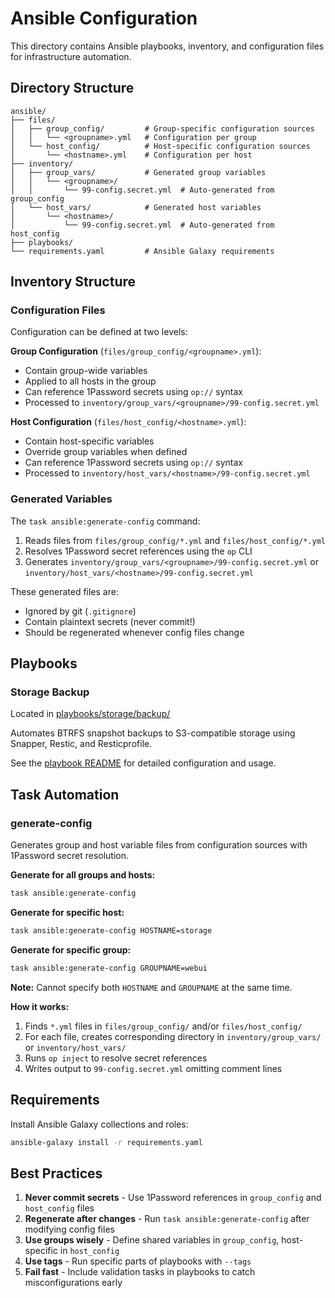 # Ansible Configuration

This directory contains Ansible playbooks, inventory, and configuration files for infrastructure automation.

## Directory Structure

```
ansible/
├── files/
│   ├── group_config/         # Group-specific configuration sources
│   │   └── <groupname>.yml   # Configuration per group
│   └── host_config/          # Host-specific configuration sources
│       └── <hostname>.yml    # Configuration per host
├── inventory/
│   ├── group_vars/           # Generated group variables
│   │   └── <groupname>/
│   │       └── 99-config.secret.yml  # Auto-generated from group_config
│   └── host_vars/            # Generated host variables
│       └── <hostname>/
│           └── 99-config.secret.yml  # Auto-generated from host_config
├── playbooks/
└── requirements.yaml         # Ansible Galaxy requirements
```

## Inventory Structure

### Configuration Files

Configuration can be defined at two levels:

**Group Configuration** (`files/group_config/<groupname>.yml`):
- Contain group-wide variables
- Applied to all hosts in the group
- Can reference 1Password secrets using `op://` syntax
- Processed to `inventory/group_vars/<groupname>/99-config.secret.yml`

**Host Configuration** (`files/host_config/<hostname>.yml`):
- Contain host-specific variables
- Override group variables when defined
- Can reference 1Password secrets using `op://` syntax
- Processed to `inventory/host_vars/<hostname>/99-config.secret.yml`

### Generated Variables

The `task ansible:generate-config` command:
1. Reads files from `files/group_config/*.yml` and `files/host_config/*.yml`
2. Resolves 1Password secret references using the `op` CLI
3. Generates `inventory/group_vars/<groupname>/99-config.secret.yml` or `inventory/host_vars/<hostname>/99-config.secret.yml`

These generated files are:
- Ignored by git (`.gitignore`)
- Contain plaintext secrets (never commit!)
- Should be regenerated whenever config files change

## Playbooks

### Storage Backup

Located in [playbooks/storage/backup/](playbooks/storage/backup/)

Automates BTRFS snapshot backups to S3-compatible storage using Snapper, Restic, and Resticprofile.

See the [playbook README](playbooks/storage/backup/README.md) for detailed configuration and usage.

## Task Automation

### generate-config

Generates group and host variable files from configuration sources with 1Password secret resolution.

**Generate for all groups and hosts:**
```bash
task ansible:generate-config
```

**Generate for specific host:**
```bash
task ansible:generate-config HOSTNAME=storage
```

**Generate for specific group:**
```bash
task ansible:generate-config GROUPNAME=webui
```

**Note:** Cannot specify both `HOSTNAME` and `GROUPNAME` at the same time.

**How it works:**
1. Finds `*.yml` files in `files/group_config/` and/or `files/host_config/`
2. For each file, creates corresponding directory in `inventory/group_vars/` or `inventory/host_vars/`
3. Runs `op inject` to resolve secret references
4. Writes output to `99-config.secret.yml` omitting comment lines

## Requirements

Install Ansible Galaxy collections and roles:
```bash
ansible-galaxy install -r requirements.yaml
```

## Best Practices

1. **Never commit secrets** - Use 1Password references in `group_config` and `host_config` files
2. **Regenerate after changes** - Run `task ansible:generate-config` after modifying config files
3. **Use groups wisely** - Define shared variables in `group_config`, host-specific in `host_config`
4. **Use tags** - Run specific parts of playbooks with `--tags`
5. **Fail fast** - Include validation tasks in playbooks to catch misconfigurations early
